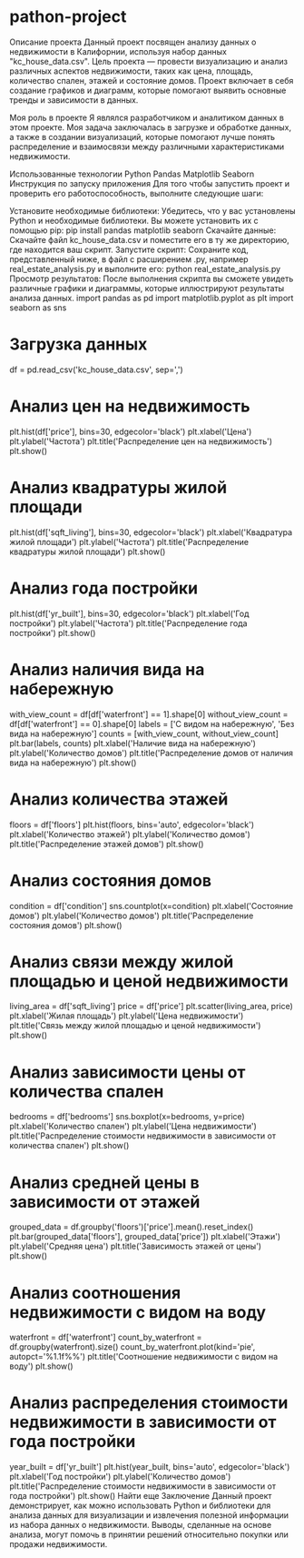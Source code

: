 # pathon-project
Описание проекта
Данный проект посвящен анализу данных о недвижимости в Калифорнии, используя набор данных "kc_house_data.csv". Цель проекта — провести визуализацию и анализ различных аспектов недвижимости, таких как цена, площадь, количество спален, этажей и состояние домов. Проект включает в себя создание графиков и диаграмм, которые помогают выявить основные тренды и зависимости в данных.

Моя роль в проекте
Я являлся разработчиком и аналитиком данных в этом проекте. Моя задача заключалась в загрузке и обработке данных, а также в создании визуализаций, которые помогают лучше понять распределение и взаимосвязи между различными характеристиками недвижимости.

Использованные технологии
Python
Pandas
Matplotlib
Seaborn
Инструкция по запуску приложения
Для того чтобы запустить проект и проверить его работоспособность, выполните следующие шаги:

Установите необходимые библиотеки:
Убедитесь, что у вас установлены Python и необходимые библиотеки. Вы можете установить их с помощью pip:
pip install pandas matplotlib seaborn
Скачайте данные:
Скачайте файл kc_house_data.csv и поместите его в ту же директорию, где находится ваш скрипт.
Запустите скрипт:
Сохраните код, представленный ниже, в файл с расширением .py, например real_estate_analysis.py и выполните его:
python real_estate_analysis.py
Просмотр результатов:
После выполнения скрипта вы сможете увидеть различные графики и диаграммы, которые иллюстрируют результаты анализа данных.
import pandas as pd
import matplotlib.pyplot as plt
import seaborn as sns
# Загрузка данных
df = pd.read_csv('kc_house_data.csv', sep=',')
# Анализ цен на недвижимость
plt.hist(df['price'], bins=30, edgecolor='black')
plt.xlabel('Цена')
plt.ylabel('Частота')
plt.title('Распределение цен на недвижимость')
plt.show()
# Анализ квадратуры жилой площади
plt.hist(df['sqft_living'], bins=30, edgecolor='black')
plt.xlabel('Квадратура жилой площади')
plt.ylabel('Частота')
plt.title('Распределение квадратуры жилой площади')
plt.show()
# Анализ года постройки
plt.hist(df['yr_built'], bins=30, edgecolor='black')
plt.xlabel('Год постройки')
plt.ylabel('Частота')
plt.title('Распределение года постройки')
plt.show()
# Анализ наличия вида на набережную
with_view_count = df[df['waterfront'] == 1].shape[0]
without_view_count = df[df['waterfront'] == 0].shape[0]
labels = ['С видом на набережную', 'Без вида на набережную']
counts = [with_view_count, without_view_count]
plt.bar(labels, counts)
plt.xlabel('Наличие вида на набережную')
plt.ylabel('Количество домов')
plt.title('Распределение домов от наличия вида на набережную')
plt.show()
# Анализ количества этажей
floors = df['floors']
plt.hist(floors, bins='auto', edgecolor='black')
plt.xlabel('Количество этажей')
plt.ylabel('Количество домов')
plt.title('Распределение этажей домов')
plt.show()
# Анализ состояния домов
condition = df['condition']
sns.countplot(x=condition)
plt.xlabel('Состояние домов')
plt.ylabel('Количество домов')
plt.title('Распределение состояния домов')
plt.show()
# Анализ связи между жилой площадью и ценой недвижимости
living_area = df['sqft_living']
price = df['price']
plt.scatter(living_area, price)
plt.xlabel('Жилая площадь')
plt.ylabel('Цена недвижимости')
plt.title('Связь между жилой площадью и ценой недвижимости')
plt.show()
# Анализ зависимости цены от количества спален
bedrooms = df['bedrooms']
sns.boxplot(x=bedrooms, y=price)
plt.xlabel('Количество спален')
plt.ylabel('Цена недвижимости')
plt.title('Распределение стоимости недвижимости в зависимости от количества спален')
plt.show()
# Анализ средней цены в зависимости от этажей
grouped_data = df.groupby('floors')['price'].mean().reset_index()
plt.bar(grouped_data['floors'], grouped_data['price'])
plt.xlabel('Этажи')
plt.ylabel('Средняя цена')
plt.title('Зависимость этажей от цены')
plt.show()
# Анализ соотношения недвижимости с видом на воду
waterfront = df['waterfront']
count_by_waterfront = df.groupby(waterfront).size()
count_by_waterfront.plot(kind='pie', autopct='%1.1f%%')
plt.title('Соотношение недвижимости с видом на воду')
plt.show()
# Анализ распределения стоимости недвижимости в зависимости от года постройки
year_built = df['yr_built']
plt.hist(year_built, bins='auto', edgecolor='black')
plt.xlabel('Год постройки')
plt.ylabel('Количество домов')
plt.title('Распределение стоимости недвижимости в зависимости от года постройки')
plt.show()
Найти еще
Заключение
Данный проект демонстрирует, как можно использовать Python и библиотеки для анализа данных для визуализации и извлечения полезной информации из набора данных о недвижимости. Выводы, сделанные на основе анализа, могут помочь в принятии решений относительно покупки или продажи недвижимости.

